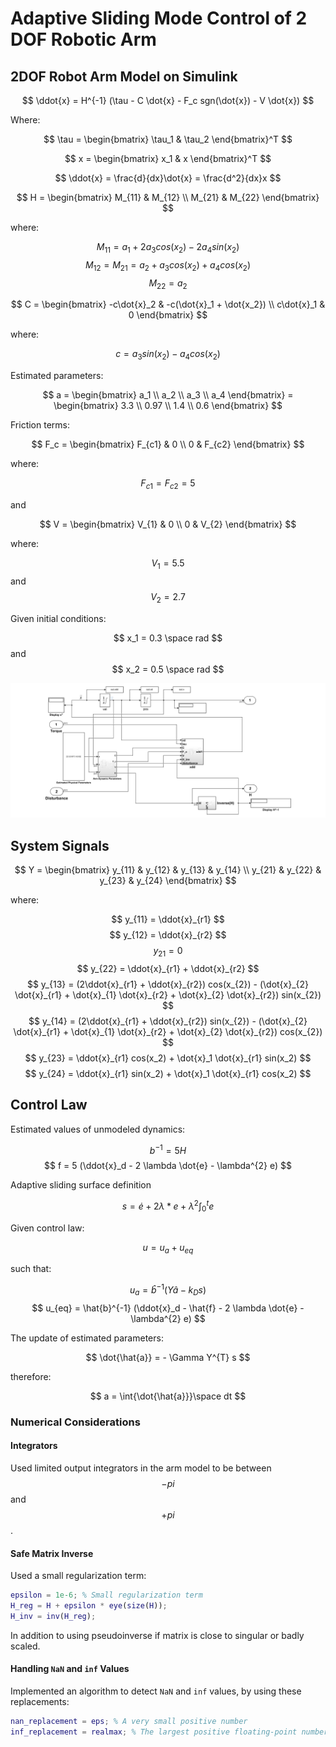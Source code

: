 # Adaptive Sliding Mode Control of 2 DOF Robotic Arm

## 2DOF Robot Arm Model on Simulink

$$
\ddot{x} = H^{-1} (\tau - C \dot{x} - F_c sgn(\dot{x}) - V \dot{x})
$$

Where:

$$ 
\tau = \begin{bmatrix}
\tau_1 & \tau_2
\end{bmatrix}^T
$$

$$ 
x = \begin{bmatrix}
x_1 & x
\end{bmatrix}^T
$$

$$
\ddot{x} = \frac{d}{dx}\dot{x} = \frac{d^2}{dx}x
$$

$$
H = \begin{bmatrix}
M_{11} & M_{12} \\
M_{21} & M_{22}
\end{bmatrix}
$$

where:

$$ M_{11} = a_1 + 2 a_3 cos(x_2) - 2 a_4 sin(x_2) $$
$$ M_{12} = M_{21} = a_2 + a_3 cos(x_2) + a_4 cos(x_2) $$
$$ M_{22} = a_2 $$

$$
C = \begin{bmatrix}
-c\dot{x}_2 & -c(\dot{x}_1 + \dot{x_2}) \\
c\dot{x}_1 & 0
\end{bmatrix}
$$

where:

$$ c = a_3 sin(x_2) - a_4 cos(x_2) $$

Estimated parameters:

$$
a = \begin{bmatrix}
a_1 \\
a_2 \\
a_3 \\
a_4
\end{bmatrix} = \begin{bmatrix}
3.3 \\
0.97 \\
1.4 \\
0.6
\end{bmatrix}
$$

Friction terms:

$$
F_c = \begin{bmatrix}
F_{c1} & 0 \\
0 & F_{c2}
\end{bmatrix}
$$

where:

$$ F_{c1} = F_{c2} = 5$$

and

$$
V = \begin{bmatrix}
V_{1} & 0 \\
0 & V_{2}
\end{bmatrix}
$$

where:

$$ V_1 = 5.5 $$ 
  and 
$$ V_2 = 2.7 $$

Given initial conditions:

$$ x_1 = 0.3 \space rad $$ 
and 
$$ x_2 = 0.5 \space rad $$

![alt text](assets/2DOF_Arm_Simulink_Model.png)

## System Signals

$$
Y = \begin{bmatrix}
y_{11} & y_{12} & y_{13} & y_{14} \\
y_{21} & y_{22} & y_{23} & y_{24}
\end{bmatrix}
$$

where:

$$ y_{11} = \ddot{x}_{r1} $$
$$ y_{12} = \ddot{x}_{r2} $$
$$ y_{21} = 0 $$
$$ y_{22} = \ddot{x}_{r1} + \ddot{x}_{r2} $$
$$ y_{13} = (2\ddot{x}_{r1} + \ddot{x}_{r2}) cos(x_{2}) -  (\dot{x}_{2} \dot{x}_{r1} + \dot{x}_{1} \dot{x}_{r2} + \dot{x}_{2} \dot{x}_{r2}) sin(x_{2}) $$
$$ y_{14} = (2\ddot{x}_{r1} + \ddot{x}_{r2}) sin(x_{2}) -  (\dot{x}_{2} \dot{x}_{r1} + \dot{x}_{1} \dot{x}_{r2} + \dot{x}_{2} \dot{x}_{r2}) cos(x_{2}) $$
$$ y_{23} = \ddot{x}_{r1} cos(x_2) + \dot{x}_1  \dot{x}_{r1} sin(x_2) $$
$$ y_{24} = \ddot{x}_{r1} sin(x_2) + \dot{x}_1 \dot{x}_{r1} cos(x_2) $$

## Control Law

Estimated values of unmodeled dynamics:

$$ b^{-1} = 5 H $$
$$ f = 5 (\ddot{x}_d - 2 \lambda \dot{e} - \lambda^{2} e) $$

Adaptive sliding surface definition

$$
s = \dot{e} + 2 \lambda * e + \lambda^{2} \int^{t}_{0}{e}
$$

Given control law:

$$ u = u_a + u_{eq} $$

such that:

$$ u_a = \hat{b}^{-1} (Y \hat{a} - k_D s) $$
$$  u_{eq} =  \hat{b}^{-1} (\ddot{x}_d - \hat{f} - 2 \lambda \dot{e} - \lambda^{2} e) $$

The update of estimated parameters:

$$ \dot{\hat{a}} = - \Gamma Y^{T} s $$

therefore:

$$ a = \int{\dot{\hat{a}}}\space dt $$

### Numerical Considerations

#### Integrators

Used limited output integrators in the arm model to be between $$ -pi $$ and $$ +pi $$.

#### Safe Matrix Inverse

Used a small regularization term:

```matlab
epsilon = 1e-6; % Small regularization term
H_reg = H + epsilon * eye(size(H));
H_inv = inv(H_reg);
```

In addition to using pseudoinverse if matrix is close to singular or badly scaled.

#### Handling `NaN` and `inf` Values

Implemented an algorithm to detect `NaN` and `inf` values, by using these replacements:

```matlab
nan_replacement = eps; % A very small positive number
inf_replacement = realmax; % The largest positive floating-point number
```
